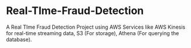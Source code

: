 # Real-TIme-Fraud-Detection

A Real TIme Fraud Detection Project using AWS Services like AWS Kinesis for real-time streaming data, S3 (For storage), Athena (For querying the database). 

